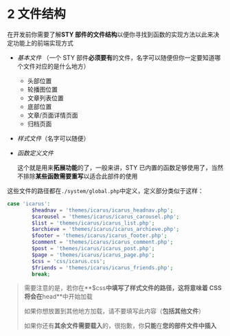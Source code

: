 # 2 文件结构

在开发前你需要了解**STY 部件的文件结构**以便你寻找到函数的实现方法以此来决定功能上的前端实现方式

- _基本文件_ （一个 STY 部件**必须要有**的文件，名字可以随便但你一定要知道哪个文件对应的是什么地方）

  - 头部位置
  - 轮播图位置
  - 文章列表位置
  - 底部位置
  - 文章/页面详情页面
  - 归档页面

- _样式文件_（名字可以随便）

- _函数定义文件_

  这个就是用来**拓展功能**的了，一般来讲，STY 已内置的函数足够使用了，当然不排除**某些函数需要重写**以适合此部件的使用

这些文件的路径都在`./system/global.php`中定义，定义部分类似于这样：

```php
case 'icarus':
        $headnav = 'themes/icarus/icarus_headnav.php';
        $carousel = 'themes/icarus/icarus_carousel.php';
        $list = 'themes/icarus/icarus_list.php';
        $archieve = 'themes/icarus/icarus_archieve.php';
        $footer = 'themes/icarus/icarus_footer.php';
        $comment = 'themes/icarus/icarus_comment.php';
        $post = 'themes/icarus/icarus_post.php';
        $page = 'themes/icarus/icarus_page.php';
        $css = 'css/icarus.css';
        $friends = 'themes/icarus/icarus_friends.php';
        break;
```

> 需要注意的是，若你在**$css**中填写了样式文件的路径，这将意味着 CSS 将会在**head**中开始加载
>
> 如果你想放置到其他地方加载，请不要填写此内容（**包括其他文件**）
>
> 如果你还有**其余文件需要载入**的，很抱歉，你**只能**在**您的部件文件中插入**
